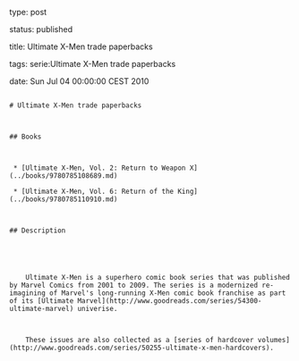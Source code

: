 type: post
status: published
title: Ultimate X-Men trade paperbacks
tags: serie:Ultimate X-Men trade paperbacks
date: Sun Jul 04 00:00:00 CEST 2010
~~~~~~
# Ultimate X-Men trade paperbacks

## Books

 * [Ultimate X-Men, Vol. 2: Return to Weapon X](../books/9780785108689.md)
 * [Ultimate X-Men, Vol. 6: Return of the King](../books/9780785110910.md)

## Description


    Ultimate X-Men is a superhero comic book series that was published by Marvel Comics from 2001 to 2009. The series is a modernized re-imagining of Marvel's long-running X-Men comic book franchise as part of its [Ultimate Marvel](http://www.goodreads.com/series/54300-ultimate-marvel) univerise.
    
    These issues are also collected as a [series of hardcover volumes](http://www.goodreads.com/series/50255-ultimate-x-men-hardcovers).


